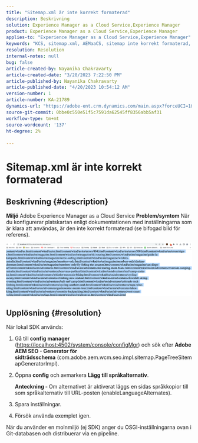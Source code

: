 ```yaml
---
title: "Sitemap.xml är inte korrekt formaterad"
description: Beskrivning
solution: Experience Manager as a Cloud Service,Experience Manager
product: Experience Manager as a Cloud Service,Experience Manager
applies-to: "Experience Manager as a Cloud Service,Experience Manager"
keywords: "KCS, sitemap.xml, AEMaaCS, sitemap inte korrekt formaterad, Page Tree Sitemap Generator, language alternate"
resolution: Resolution
internal-notes: null
bug: false
article-created-by: Nayanika Chakravarty
article-created-date: "3/28/2023 7:22:50 PM"
article-published-by: Nayanika Chakravarty
article-published-date: "4/20/2023 10:54:12 AM"
version-number: 1
article-number: KA-21789
dynamics-url: "https://adobe-ent.crm.dynamics.com/main.aspx?forceUCI=1&pagetype=entityrecord&etn=knowledgearticle&id=a58337ec-9dcd-ed11-b597-6045bd0065b6"
source-git-commit: 0bbe0c550e51f5c7591da62545ff8356abb5af31
workflow-type: tm+mt
source-wordcount: '137'
ht-degree: 2%

---
```


# Sitemap.xml är inte korrekt formaterad

## Beskrivning {#description}

<b>Miljö</b>
Adobe Experience Manager as a Cloud Service
<b>Problem/symtom</b>
När du konfigurerar platskartan enligt dokumentationen med inställningarna som är klara att användas, är den inte korrekt formaterad (se bifogad bild för referens).

![](assets/___3ee61370-b4d7-ed11-a7c7-6045bd006704___.png)


## Upplösning {#resolution}


När lokal SDK används:

1. Gå till <b>config manager</b> ([https://localhost:4502/system/console/configMgr](http://localhost:4502/system/console/configMgr%29 "Följ länk")) och sök efter <b>Adobe AEM SEO - Generator för sidträdsschema</b> (com.adobe.aem.wcm.seo.impl.sitemap.PageTreeSitemapGeneratorImpl).


2. Öppna <b>config</b> och avmarkera <b>Lägg till språkalternativ</b>.



   <b>Anteckning - </b>Om alternativet är aktiverat läggs en sidas språkkopior till som språkalternativ till URL-posten<b> </b>(enableLanguageAlternates).


3. Spara inställningar.


4. Försök använda exemplet igen.


När du använder en molnmiljö (ej SDK) anger du OSGI-inställningarna ovan i Git-databasen och distribuerar via en pipeline.
